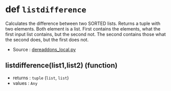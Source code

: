 # def `listdifference`

Calculates the difference between two SORTED lists. Returns a tuple with two
elements. Both element is a list. First contains the elements, what the first
input list contains, but the second not. The second contains those what the
second does, but the first does not.

- Source : [dereaddons_local.py](https://github.com/HuyaneMatsu/hata/blob/master/hata/dereaddons_local.py)

## listdifference(list1,list2) (function)

- returns : `tuple` (`list`, `list`)
- values : `Any`
